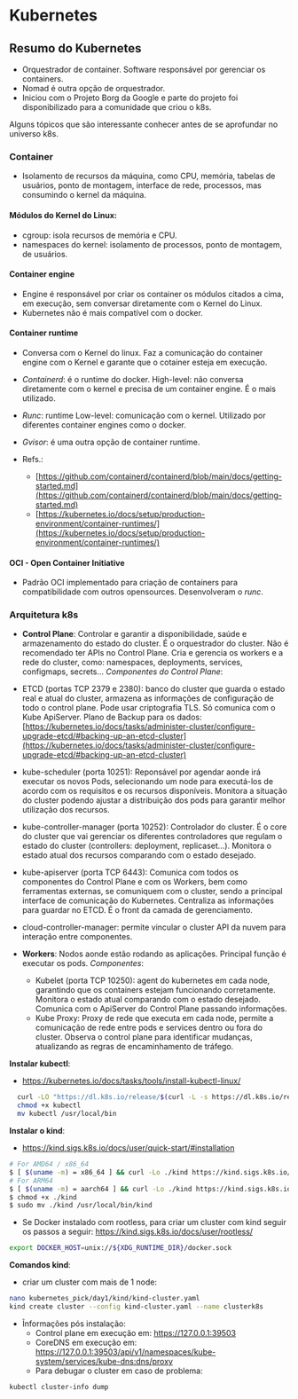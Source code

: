 # Kubernetes

## Resumo do Kubernetes
  - Orquestrador de container. Software responsável por gerenciar os containers.
  - Nomad é outra opção de orquestrador.
  - Iniciou com o Projeto Borg da Google e parte do projeto foi disponibilizado para a comunidade que criou o k8s.
  
Alguns tópicos que são interessante conhecer antes de se aprofundar no universo k8s.

### Container
  - Isolamento de recursos da máquina, como CPU, memória, tabelas de usuários, ponto de montagem, interface de rede, processos, mas consumindo o kernel da máquina.

#### Módulos do Kernel do Linux:
  - cgroup: isola recursos de memória e CPU.
  - namespaces do kernel: isolamento de processos, ponto de montagem, de usuários.

#### Container engine
  - Engine é responsável por criar os container os módulos citados a cima, em execução, sem conversar diretamente com o Kernel do Linux.  
  - Kubernetes não é mais compatível com o docker.

#### Container runtime
  - Conversa com o Kernel do linux. Faz a comunicação do container engine com o Kernel e garante que o cotainer esteja em execução.
  - *Containerd*: é o runtime do docker. High-level: não conversa diretamente com o kernel e precisa de um container engine. É o mais utilizado.
  - *Runc*: runtime Low-level: comunicação com o kernel. Utilizado por diferentes container engines como o docker.
  - *Gvisor*: é uma outra opção de container runtime.

  - Refs.: 
    - [https://github.com/containerd/containerd/blob/main/docs/getting-started.md](https://github.com/containerd/containerd/blob/main/docs/getting-started.md)
    - [https://kubernetes.io/docs/setup/production-environment/container-runtimes/](https://kubernetes.io/docs/setup/production-environment/container-runtimes/)

#### OCI - Open Container Initiative
  - Padrão OCI implementado para criação de containers para compatibilidade com outros opensources. Desenvolveram o *runc*.

### Arquitetura k8s

 - **Control Plane**: Controlar e garantir a disponibilidade, saúde e armazenamento do estado do cluster. É o orquestrador do cluster. Não é recomendado ter APIs no Control Plane. Cria e gerencia os workers e a rede do cluster, como: namespaces, deployments, services, configmaps, secrets... *Componentes do Control Plane*: 
  - ETCD (portas TCP 2379 e 2380): banco do cluster que guarda o estado real e atual do cluster, armazena as informações de configuração de todo o control plane. Pode usar criptografia TLS. Só comunica com o Kube ApiServer. Plano de Backup para os dados: [https://kubernetes.io/docs/tasks/administer-cluster/configure-upgrade-etcd/#backing-up-an-etcd-cluster](https://kubernetes.io/docs/tasks/administer-cluster/configure-upgrade-etcd/#backing-up-an-etcd-cluster)
  - kube-scheduler (porta 10251): Reponsável por agendar aonde irá executar os novos Pods, selecionando um node para executá-los de acordo com os requisitos e os recursos disponíveis. Monitora a situação do cluster podendo ajustar a distribuição dos pods para garantir melhor utilização dos recursos.
  - kube-controller-manager (porta 10252): Controlador do cluster. É o core do cluster que vai gerenciar os diferentes controladores que regulam o estado do cluster (controllers: deployment, replicaset...). Monitora o estado atual dos recursos comparando com o estado desejado. 
  -  kube-apiserver (porta TCP 6443): Comunica com todos os componentes do Control Plane e com os Workers, bem como ferramentas externas, se comuniquem com o cluster, sendo a principal interface de comunicação do Kubernetes. Centraliza as informações para guardar no ETCD. É o front da camada de gerenciamento.
  - cloud-controller-manager: permite vincular o cluster API da nuvem para interação entre componentes.
   
 - **Workers**: Nodos aonde estão rodando as aplicações. Principal função é executar os pods.
 *Componentes*:
    - Kubelet (porta TCP 10250): agent do kubernetes em cada node, garantindo que os containers estejam funcionando corretamente. Monitora o estado atual comparando com o estado desejado. Comunica com o ApiServer do Control Plane passando informações.
    - Kube Proxy: Proxy de rede que executa em cada node, permite a comunicação de rede entre pods e services dentro ou fora do cluster. Observa o control plane para identificar mudanças, atualizando as regras de encaminhamento de tráfego.


 **Instalar kubectl**:
 - https://kubernetes.io/docs/tasks/tools/install-kubectl-linux/

```bash
  curl -LO "https://dl.k8s.io/release/$(curl -L -s https://dl.k8s.io/release/stable.txt)/bin/linux/amd64/kubectl"
  chmod +x kubectl
  mv kubectl /usr/local/bin 
```
   
**Instalar o kind**:
 - https://kind.sigs.k8s.io/docs/user/quick-start/#installation

```bash
# For AMD64 / x86_64
$ [ $(uname -m) = x86_64 ] && curl -Lo ./kind https://kind.sigs.k8s.io/dl/v0.23.0/kind-linux-amd64
# For ARM64
$ [ $(uname -m) = aarch64 ] && curl -Lo ./kind https://kind.sigs.k8s.io/dl/v0.23.0/kind-linux-arm64
$ chmod +x ./kind
$ sudo mv ./kind /usr/local/bin/kind
```

- Se Docker instalado com rootless, para criar um cluster com kind seguir os passos a seguir:
 https://kind.sigs.k8s.io/docs/user/rootless/

```bash 
export DOCKER_HOST=unix://${XDG_RUNTIME_DIR}/docker.sock
```

**Comandos kind**:
 - criar um cluster com mais de 1 node:

```bash 
nano kubernetes_pick/day1/kind/kind-cluster.yaml
kind create cluster --config kind-cluster.yaml --name clusterk8s
```

- Ĩnformações pós instalação:
  - Control plane em execução em: https://127.0.0.1:39503
  - CoreDNS em execução em: https://127.0.0.1:39503/api/v1/namespaces/kube-system/services/kube-dns:dns/proxy
  - Para debugar o cluster em caso de problema:

```bash  
kubectl cluster-info dump
```